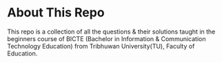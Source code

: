 <h1> About This Repo</h1>
This repo is a collection of all the questions & their solutions taught in the beginners course of BICTE (Bachelor in Information & Communication Technology Education) from Tribhuwan University(TU), Faculty of Education.
